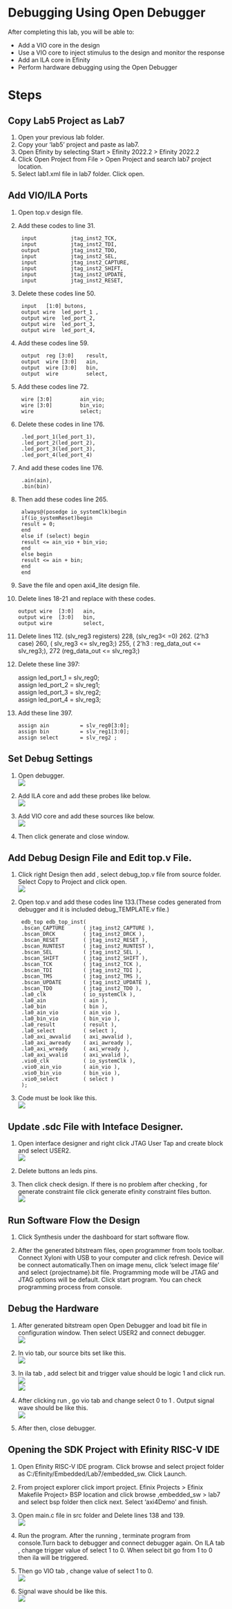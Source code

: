 # Debugging Using Open Debugger

After completing this lab, you will be able to:  
    
- Add a VIO core in the design
- Use a VIO core to inject stimulus to the design and monitor the response
- Add an ILA core in Efinity
- Perform hardware debugging using the Open Debugger


# Steps
## Copy Lab5 Project as Lab7
 
1. Open your previous lab folder.
2. Copy your ‘lab5’ project and paste as lab7. 
3. Open Efinity by selecting Start > Efinity 2022.2 > Efinity 2022.2
4. Click Open Project from File > Open Project and search lab7 project location.
5. Select lab1.xml file in lab7 folder. Click open. 



## Add VIO/ILA Ports

1. Open top.v design file.
2. Add these codes to line 31.

        input           jtag_inst2_TCK,
        input           jtag_inst2_TDI,
        output          jtag_inst2_TDO,
        input           jtag_inst2_SEL,
        input           jtag_inst2_CAPTURE,
        input           jtag_inst2_SHIFT,
        input           jtag_inst2_UPDATE,
        input           jtag_inst2_RESET,

3. Delete these codes line 50.

        input   [1:0] butons,
        output wire  led_port_1 ,
        output wire  led_port_2, 
        output wire  led_port_3, 
        output wire  led_port_4,

4. Add these codes line 59.

        output  reg [3:0]    result,
        output  wire [3:0]   ain,
        output  wire [3:0]   bin,
        output  wire         select,

5. Add these codes line 72.

        wire [3:0]         ain_vio;
        wire [3:0]         bin_vio;
        wire               select;

6. Delete these codes in line 176.

        .led_port_1(led_port_1),
        .led_port_2(led_port_2),
        .led_port_3(led_port_3),
        .led_port_4(led_port_4)

7. And add these codes line 176.

        .ain(ain),
        .bin(bin)

8. Then add these codes line 265.

        always@(posedge io_systemClk)begin
        if(io_systemReset)begin
        result = 0;
        end
        else if (select) begin
        result <= ain_vio + bin_vio;
        end
        else begin
        result <= ain + bin;
        end
        end

9. Save the file and open axi4_lite design file.
10. Delete lines 18-21 and replace with these codes.

        output wire  [3:0]   ain,
        output wire  [3:0]   bin,
        output wire          select,

11. Delete lines  112. (slv_reg3 registers) 228, (slv_reg3< =0) 262. (2’h3 case) 260, ( slv_reg3 <= slv_reg3;) 255, ( 2'h3 : reg_data_out <= slv_reg3;), 272 (reg_data_out <= slv_reg3;)

12. Delete these line 397:

	assign led_port_1 = slv_reg0;  
        assign led_port_2 = slv_reg1;  
        assign led_port_3 = slv_reg2;  
        assign led_port_4 = slv_reg3;

13. Add these line 397.

        assign ain          = slv_reg0[3:0];
        assign bin          = slv_reg1[3:0];
        assign select       = slv_reg2 ;

## Set Debug Settings

1. Open debugger.  
![](https://imgur.com/a32ucH0.png)  

2. Add ILA core and add these probes like below.  
![](https://imgur.com/46lAMFp.png)  

3. Add VIO core and add these sources like below.  
![](https://imgur.com/ECBPYP4.png)   

4. Then click generate and close window.

## Add Debug Design File and Edit top.v File.

1. Click right Design then add , select debug_top.v file from source folder. Select Copy to Project and click open.  
![](https://imgur.com/oUX25CI.png)  

2. Open top.v and add these codes line 133.(These codes generated from debugger and it is included debug_TEMPLATE.v file.)  

        edb_top edb_top_inst(
        .bscan_CAPTURE      ( jtag_inst2_CAPTURE ),
        .bscan_DRCK         ( jtag_inst2_DRCK ),
        .bscan_RESET        ( jtag_inst2_RESET ),
        .bscan_RUNTEST      ( jtag_inst2_RUNTEST ),
        .bscan_SEL          ( jtag_inst2_SEL ),
        .bscan_SHIFT        ( jtag_inst2_SHIFT ),
        .bscan_TCK          ( jtag_inst2_TCK ),
        .bscan_TDI          ( jtag_inst2_TDI ),
        .bscan_TMS          ( jtag_inst2_TMS ),
        .bscan_UPDATE       ( jtag_inst2_UPDATE ),
        .bscan_TDO          ( jtag_inst2_TDO ),
        .la0_clk            ( io_systemClk ),
        .la0_ain            ( ain ),
        .la0_bin            ( bin ),
        .la0_ain_vio        ( ain_vio ),
        .la0_bin_vio        ( bin_vio ),
        .la0_result         ( result ),
        .la0_select         ( select ),
        .la0_axi_awvalid    ( axi_awvalid ),
        .la0_axi_awready    ( axi_awready ),
        .la0_axi_wready     ( axi_wready ),
        .la0_axi_wvalid     ( axi_wvalid ),
        .vio0_clk           ( io_systemClk ),
        .vio0_ain_vio       ( ain_vio ),
        .vio0_bin_vio       ( bin_vio ),
        .vio0_select        ( select )
        );

3. Code must be look like this.  
![](https://imgur.com/uFyp9di.png)  

## Update .sdc File with Inteface Designer.

1. Open interface designer and right click JTAG User Tap and create block and select USER2.   
![](https://imgur.com/h3lOtcH.png)  

2. Delete buttons an leds pins. 

3. Then click check design. If there is no problem after checking , for generate constraint file click generate efinity constraint files button.  
![](https://imgur.com/nhJZCQe.png)   

## Run Software Flow the Design

1. Click Synthesis under the dashboard for start software flow.

2. After the generated bitstream files, open programmer from tools toolbar. Connect Xyloni with USB to your computer and click refresh. Device will be connect automatically.Then on image menu, click ‘select image file’ and select {projectname}.bit file. Programming mode will be JTAG and JTAG options will be default. Click start program. You can check programming process from console.  

## Debug the Hardware

1. After generated bitstream open Open Debugger and load bit file in configuration window. Then select USER2 and connect debugger.   
![](https://imgur.com/0Szzr5v.png)   

2. In vio tab, our source bits set like this.  
![](https://imgur.com/vdyyATo.png)   
3. In ila tab , add select bit and trigger value should be logic 1 and click run.   
![](https://imgur.com/s8FyMYG.png)     
![](https://imgur.com/EzVc8aU.png)   
4. After clicking run , go vio tab and change select 0 to 1 . Output signal wave should be like this.   
![](https://imgur.com/heJvKkO.png)   
5. After then, close debugger.

## Opening the SDK Project with Efinity RISC-V IDE

1. Open Efinity RISC-V IDE program. Click browse and select project folder as C:/Efinity/Embedded/Lab7/embedded_sw. Click Launch.
2. From project explorer click import project. Efinix Projects > Efinix Makefile Project> BSP location  and click browse ,embedded_sw > lab7 and select bsp folder then click next. Select ‘axi4Demo’ and finish.  

3. Open main.c file in src folder and Delete lines 138 and 139.  
![](https://imgur.com/8DG44Lv.png)   

4. Run the program. After the running , terminate program from console.Turn back to debugger and connect debugger again. On ILA tab , change trigger value of select 1 to 0. When select bit go from 1 to 0 then ila will be triggered.

5. Then go VIO tab , change value of select 1 to 0.  
![](https://imgur.com/3tQEZmw.png) 

6. Signal wave should be like this.  
![](https://imgur.com/qgccJu0.png) 
  

# 
# 
